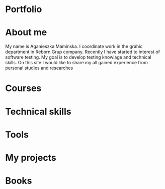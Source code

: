 # Portfolio
# About me
My name is Aganieszka Maminska. I coordinate work in the grahic department in Reborn Grup company. Recently I have started to interest of software testing. My goal is to develop testing knowlage and technical skills. On this site I would like to share my all gained experience from personal studies and researches
# Courses
# Technical skills
# Tools
# My projects
# Books
